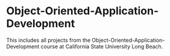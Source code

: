 # Object-Oriented-Application-Development
This includes all projects from the Object-Oriented-Application-Development course at California State University Long Beach.
